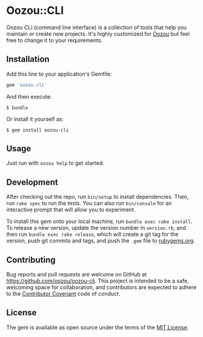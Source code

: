 # Oozou::CLI

Oozou CLI (command line interface) is a collection of tools that help you maintain or create new projects. It's highly customized for [Oozou](https://oozou.com) but feel free to change it to your requirements.

## Installation

Add this line to your application's Gemfile:

```ruby
gem 'oozou-cli'
```

And then execute:

    $ bundle

Or install it yourself as:

    $ gem install oozou-cli

## Usage

Just run with `oozou help` to get started.

## Development

After checking out the repo, run `bin/setup` to install dependencies. Then, run `rake spec` to run the tests. You can also run `bin/console` for an interactive prompt that will allow you to experiment.

To install this gem onto your local machine, run `bundle exec rake install`. To release a new version, update the version number in `version.rb`, and then run `bundle exec rake release`, which will create a git tag for the version, push git commits and tags, and push the `.gem` file to [rubygems.org](https://rubygems.org).

## Contributing

Bug reports and pull requests are welcome on GitHub at https://github.com/oozou/oozou-cli. This project is intended to be a safe, welcoming space for collaboration, and contributors are expected to adhere to the [Contributor Covenant](http://contributor-covenant.org) code of conduct.


## License

The gem is available as open source under the terms of the [MIT License](http://opensource.org/licenses/MIT).
